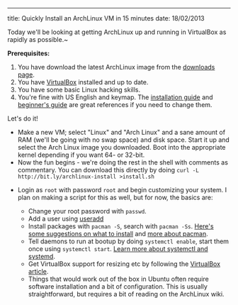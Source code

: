 ---
title: Quickly Install an ArchLinux VM in 15 minutes
date: 18/02/2013

Today we'll be looking at getting ArchLinux up and running in
VirtualBox as rapidly as possible.~



**Prerequisites:**

1. You have download the latest ArchLinux image from the [downloads
   page][].
2. You have [VirtualBox][] installed and up to date.
3. You have some basic Linux hacking skills.
4. You're fine with US English and keymap. The [installation guide][]
   and [beginner's guide][] are great references if you need to change
   them.

Let's do it!

* Make a new VM; select "Linux" and "Arch Linux" and a sane amount of
  RAM (we'll be going with no swap space) and disk space. Start it up
  and select the Arch Linux image you downloaded. Boot into the
  appropriate kernel depending if you want 64- or 32-bit.
* Now the fun begins - we're doing the rest in the shell with comments
  as commentary. You can download this directly by doing
  `curl -L http://bit.ly/archlinux-install >install.sh`

<script src="https://gist.github.com/wuputah/4982514.js"></script>

* Login as `root` with password `root` and begin customizing your
  system. I plan on making a script for this as well, but for now, the
  basics are:

  * Change your root password with `passwd`.
  * Add a user using [useradd][]
  * Install packages with `pacman -S`, search with `pacman -Ss`. [Here's
    some suggestions on what to install][extras] and [more about
    pacman][pacman].
  * Tell daemons to run at bootup by doing `systemctl enable`, start
    them once using `systemctl start`. [Learn more about systemctl and
    systemd][systemd].
  * Get VirtualBox support for resizing etc by following the [VirtualBox
    article][vbox].
  * Things that would work out of the box in Ubuntu often require
    software installation and a bit of configuration.  This is usually
    straightforward, but requires a bit of reading on the ArchLinux
    wiki.

[downloads page]: https://www.archlinux.org/download/
[VirtualBox]: https://www.virtualbox.org/wiki/Downloads
[beginner's guide]: https://wiki.archlinux.org/index.php/Beginners%27_Guide
[installation guide]: https://wiki.archlinux.org/index.php/Installation_Guide
[useradd]: https://wiki.archlinux.org/index.php/Users_and_Groups#User_management
[extras]: https://wiki.archlinux.org/index.php/Beginners%27_Guide/Extra
[pacman]: https://wiki.archlinux.org/index.php/Pacman
[systemd]: https://wiki.archlinux.org/index.php/Systemd#Basic_systemctl_usage
[vbox]: https://wiki.archlinux.org/index.php/VirtualBox
